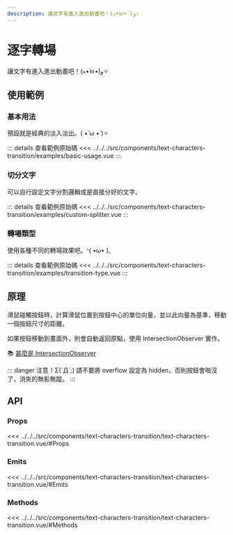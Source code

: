 ```yaml
---
description: 讓文字有進入進出動畫吧！(๑•̀ㅂ•́)و✧
---
```


<script setup>
import BasicUsage from '../../../src/components/text-characters-transition/examples/basic-usage.vue'
import CustomSplitter from '../../../src/components/text-characters-transition/examples/custom-splitter.vue'
import TransitionType from '../../../src/components/text-characters-transition/examples/transition-type.vue'
</script>

# 逐字轉場

讓文字有進入進出動畫吧！(๑•̀ㅂ•́)و✧

## 使用範例

### 基本用法

預設就是經典的淡入淡出。( •̀ ω •́ )✧

<basic-usage/>

::: details 查看範例原始碼
<<< ../../../src/components/text-characters-transition/examples/basic-usage.vue
:::

### 切分文字

可以自行設定文字分割邏輯或是直接分好的文字。

<custom-splitter/>

::: details 查看範例原始碼
<<< ../../../src/components/text-characters-transition/examples/custom-splitter.vue
:::

### 轉場類型

使用各種不同的轉場效果吧。◝( •ω• )◟

<transition-type/>

::: details 查看範例原始碼
<<< ../../../src/components/text-characters-transition/examples/transition-type.vue
:::

## 原理

滑鼠碰觸按鈕時，計算滑鼠位置到按鈕中心的單位向量，並以此向量為基準，移動一個按鈕尺寸的距離。

如果按鈕移動到畫面外，則會自動返回原點，使用 IntersectionObserver 實作。

📚 [甚麼是 IntersectionObserver](https://developer.mozilla.org/zh-CN/docs/Web/API/IntersectionObserver)

::: danger 注意！Σ(ˊДˋ;)
請不要將 overflow 設定為 hidden，否則按鈕會啪沒了，消失的無影無蹤。
:::

## API

### Props

<<< ../../../src/components/text-characters-transition/text-characters-transition.vue/#Props

### Emits

<<< ../../../src/components/text-characters-transition/text-characters-transition.vue/#Emits

### Methods

<<< ../../../src/components/text-characters-transition/text-characters-transition.vue/#Methods
